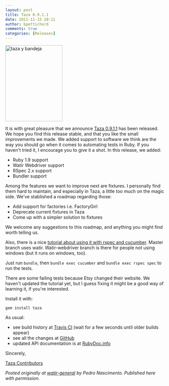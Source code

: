 ```yaml
---
layout: post
title: Taza 0.9.1.1
date: 2011-11-15 20:11
author: bpettichord
comments: true
categories: [Releases]
---
```

<a href="http://www.flickr.com/photos/denimandela/162857252/" title="taza y bandeja by deniman, on Flickr"><img src="http://farm1.static.flickr.com/45/162857252_fee8917cf9_m.jpg" width="180" height="240" alt="taza y bandeja"></a>

It is with great pleasure that we announce <a href="https://rubygems.org/gems/taza">Taza 0.9.1.1</a> has been released. We hope you find this release stable, and that you like the small improvements we made. We added support to software we think are the way you should go when it comes to automating tests in Ruby. If you haven't tried it, I encourage you to give it a shot. <!--more-->
In this release, we added:

<ul>
<li>Ruby 1.9 support</li>
<li>Watir Webdriver support</li>
<li>RSpec 2.x support</li>
<li>Bundler support</li>
</ul>

Among the features we want to improve next are fixtures. I personally find them hard to maintain, and especially in Taza, a little too much on the magic side. We've stablished a roadmap regarding those:

<ul>
<li>Add support for factories i.e. FactoryGirl</li>
<li>Deprecate current fixtures in Taza</li>
<li>Come up with a simpler solution to fixtures</li>
</ul>

We welcome any suggestions to this roadmap, and anything you might find worth telling us.

Also, there is a nice <a href="https://github.com/hammernight/etsy_cucumber_taza_tutorial">tutorial about using it with rspec and cucumber</a>.
Master branch uses watir. Watir-webdriver branch is there for people not using windows (but it runs on windows, too).

Just run <code>bundle</code>, then <code>bundle exec cucumber</code> and <code>bundle exec rspec spec</code> to run the tests.

There are some failing tests because Etsy changed their website. We haven't updated the tutorial yet, but I guess fixing it might be a good way of learning it, if you're interested.

Install it with:

<code>gem install taza</code>

As usual: 

<ul>
<li>see build history at <a href="http://travis-ci.org/#!/hammernight/taza/builds">Travis CI</a> (wait for a few seconds until older builds appear)</li>
<li>see all the changes at <a href="https://github.com/hammernight/taza/commits/master">GitHub</a></li>
<li>updated API documentation is at <a href="http://rubydoc.info/gems/taza">RubyDoc.info</a></li>
</ul>

Sincerely,

<a href="https://github.com/hammernight/taza/contributors">Taza Contributors</a>

<em>Posted originally at <a href="https://groups.google.com/forum/#!topic/watir-general/K6rJ3xRyDPg">watir-general</a> by Pedro Nascimento. Published here with permission.</em>

<p>
